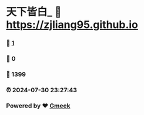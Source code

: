 # 天下皆白_ :link: https://zjliang95.github.io 
### :page_facing_up: [1](https://zjliang95.github.io/tag.html) 
### :speech_balloon: 0 
### :hibiscus: 1399 
### :alarm_clock: 2024-07-30 23:27:43 
### Powered by :heart: [Gmeek](https://github.com/Meekdai/Gmeek)
